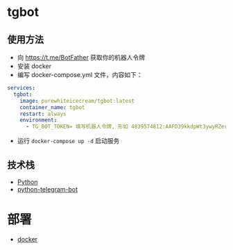 # tgbot

## 使用方法
- 向 https://t.me/BotFather 获取你的机器人令牌
- 安装 docker
- 编写 docker-compose.yml 文件，内容如下：
```yaml
services:
  tgbot:
    image: purewhiteicecream/tgbot:latest
    container_name: tgbot
    restart: always
    environment:
      - TG_BOT_TOKEN= 填写机器人令牌, 形如 4839574812:AAFD39kkdpWt3ywyRZergyOLMaJhac60qc
```
- 运行 `docker-compose up -d` 启动服务

## 技术栈
- [Python](https://www.python.org/)
- [python-telegram-bot](https://python-telegram-bot.org/)

# 部署
- [docker](https://www.docker.com/)